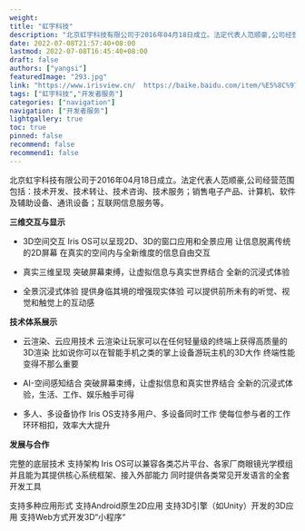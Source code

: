 ```yaml
---
weight: 
title: "虹宇科技"
description: "北京虹宇科技有限公司于2016年04月18日成立。法定代表人范顺豪,公司经营范围包括：技术开发、技术转让、技术咨询、技术服务；销售电子产品、计算机、软件及辅助设备、通讯设备；互联网信息服务等。"
date: 2022-07-08T21:57:40+08:00
lastmod: 2022-07-08T16:45:40+08:00
draft: false
authors: ["yangsi"]
featuredImage: "293.jpg"
link: "https://www.irisview.cn/  https://baike.baidu.com/item/%E5%8C%97%E4%BA%AC%E8%99%B9%E5%AE%87%E7%A7%91%E6%8A%80%E6%9C%89%E9%99%90%E5%85%AC%E5%8F%B8/22288437?fr=aladdin"
tags: ["虹宇科技","开发者服务"]
categories: ["navigation"]
navigation: ["开发者服务"]
lightgallery: true
toc: true
pinned: false
recommend: false
recommend1: false
---
```


北京虹宇科技有限公司于2016年04月18日成立。法定代表人范顺豪,公司经营范围包括：技术开发、技术转让、技术咨询、技术服务；销售电子产品、计算机、软件及辅助设备、通讯设备；互联网信息服务等。

**三维交互与显示**

- 3D空间交互
  Iris OS可以呈现2D、3D的窗口应用和全景应用
  让信息脱离传统的2D屏幕
  在真实的空间内与全新维度的信息自由交互

- 真实三维呈现
  突破屏幕束缚，让虚拟信息与真实世界结合
  全新的沉浸式体验

- 全景沉浸式体验
  提供身临其境的增强现实体验
  可以提供前所未有的听觉、视觉和触觉上的互动感

**技术体系展示**

- 云渲染、云应用技术
  云渲染让玩家可以在任何轻量级的终端上获得高质量的3D渲染
  比如说你可以在智能手机之类的掌上设备游玩主机的3D大作
  终端性能变得不那么重要

- AI-空间感知结合
  突破屏幕束缚，让虚拟信息和真实世界结合
  全新的沉浸式体验，生活、工作、娱乐触手可得

- 多人、多设备协作
  Iris OS支持多用户、多设备同时工作
  使每位参与者的工作环环相扣，效率大大提升

**发展与合作**

完整的底层技术
支持架构
Iris OS可以兼容各类芯片平台、各家厂商眼镜光学模组
并且能为其提供核心系统框架、接入外部能力
同时提供各类常见开发语言的全套开发工具

支持多种应用形式
支持Android原生2D应用
支持3D引擎（如Unity）开发的3D应用
支持Web方式开发3D“小程序“